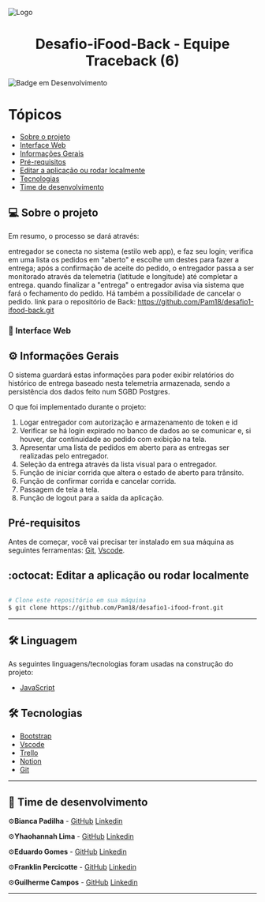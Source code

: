 ![Logo](https://imagensfree.com.br/wp-content/uploads/2021/11/entregador-ifood-png-bicicleta-300x276.png)

<h1 align="center">
     Desafio-iFood-Back - Equipe Traceback (6)
</h1>

![Badge em Desenvolvimento](http://img.shields.io/static/v1?label=STATUS&message=FINALIZADO&color=GREEN&style=for-the-badge)

Tópicos
=================
<!--ts-->
   * [Sobre o projeto](#-sobre-o-projeto)
   * [Interface Web](#-interface-web)
   * [Informações Gerais](#-informações-gerais)
   * [Pré-requisitos](#-pré-requisitos)
   * [Editar a aplicação ou rodar localmente](#-editar-a-aplicação-ou-rodar-localmente)
   * [Tecnologias](#-tecnologias)
   * [Time de desenvolvimento](#-time-de-desenvolvimento)


## 💻 Sobre o projeto

Em resumo, o processo se dará através:

entregador se conecta no sistema (estilo web app), e faz seu login;
verifica em uma lista os pedidos em "aberto" e escolhe um destes para fazer a entrega;
após a confirmação de aceite do pedido, o entregador passa a ser monitorado através da telemetria (latitude e longitude) até completar a entrega.
quando finalizar a "entrega" o entregador avisa via sistema que fará o fechamento do pedido. Há também a possibilidade de cancelar o pedido.
link para o repositório de Back: https://github.com/Pam18/desafio1-ifood-back.git
### :calling: Interface Web

## ⚙️ Informações Gerais


O sistema guardará estas informações para poder exibir relatórios do histórico de entrega baseado nesta telemetria armazenada, sendo a persistência dos dados feito num SGBD Postgres.


O que foi implementado durante o projeto:
1) Logar entregador com autorização e armazenamento de token e id
2) Verificar se há login expirado no banco de dados ao se comunicar e, si houver, dar continuidade ao pedido com exibição na tela.
3) Apresentar uma lista de pedidos em aberto para as entregas ser realizadas pelo entregador.
4) Seleção da entrega através da lista visual para o entregador.
5) Função de iniciar corrida que altera o estado de aberto para trânsito.
6) Função de confirmar corrida e cancelar corrida.
8) Passagem de tela a tela.
9) Função de logout para a saída da aplicação.

## Pré-requisitos

Antes de começar, você vai precisar ter instalado em sua máquina as seguintes ferramentas:
[Git], [Vscode].

## :octocat:  Editar a aplicação ou rodar localmente


```bash

# Clone este repositório em sua máquina  
$ git clone https://github.com/Pam18/desafio1-ifood-front.git

```
---

## 🛠 Linguagem

As seguintes linguagens/tecnologias foram usadas na construção do projeto:
- [JavaScript][javaScript]
## 🛠 Tecnologias
- [Bootstrap][bootstrap]
- [Vscode][vscode]
- [Trello][trello]
- [Notion][notion]
- [Git][git]
---

## 🦸 Time de desenvolvimento

⚙️**Bianca Padilha** - [GitHub](https://github.com/Padilha27) [Linkedin](https://www.linkedin.com/in/bianca-padilha-070772174/) 

⚙️**Yhaohannah Lima** - [GitHub](https://github.com/Pam18) [Linkedin](https://www.linkedin.com/in/yhaohannah-lima-954690216/)

⚙️**Eduardo Gomes** - [GitHub](https://github.com/Eduardo377) [Linkedin](https://www.linkedin.com/in/eduardogomes377/)

⚙️**Franklin Percicotte** - [GitHub](https://github.com/frankpercicotte) [Linkedin](https://www.linkedin.com/in/franklinpercicotte/)

⚙️**Guilherme Campos** - [GitHub](https://github.com/GuilhermeFelipeCampos) [Linkedin](https://www.linkedin.com/in/guilhermefelipecampos/)

---
[trello]: https://trello.com/b/vpS2rAnJ/desafio/
[notion]: https://www.notion.so/
[vscode]: https://code.visualstudio.com/
[bootstrap]: https://www.notion.so/9ac83364a717462d8cca8711970507ac?v=2e3b3fa0208a4880a77c291e995f2f73/
[javascript]: https://www.ecma-international.org/
[git]:https://git-scm.com/